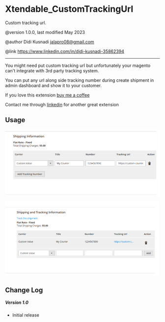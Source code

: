 # Xtendable_CustomTrackingUrl

Custom tracking url.

@version 1.0.0, last modified May 2023

@author Didi Kusnadi <jalapro08@gmail.com>

@link https://www.linkedin.com/in/didi-kusnadi-35862394

---

You might need put custom tracking url but unfortunately your magento can't integrate with 3rd party tracking system.

You can put any url along side tracking number during create shipment in admin dashboard and show it to your customer.


If you love this extension [buy me a coffee](https://paypal.me/jalapro?country.x=ID&locale.x=id_ID)

Contact me through [linkedin](https://www.linkedin.com/in/didi-kusnadi-35862394) for another great extension


## Usage

![alt text](tracking-form-1.png)

![alt text](tracking-form-2.png)


## Change Log

##### Version 1.0

-   Initial release
